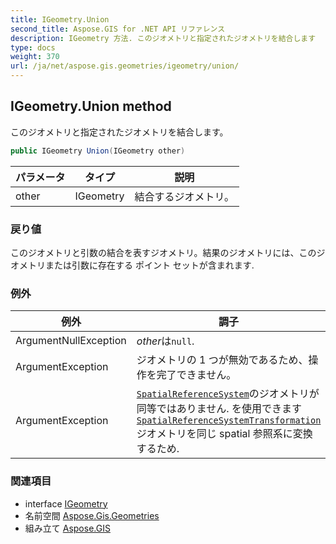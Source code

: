 ```yaml
---
title: IGeometry.Union
second_title: Aspose.GIS for .NET API リファレンス
description: IGeometry 方法. このジオメトリと指定されたジオメトリを結合します
type: docs
weight: 370
url: /ja/net/aspose.gis.geometries/igeometry/union/
---
```

## IGeometry.Union method

このジオメトリと指定されたジオメトリを結合します。

```csharp
public IGeometry Union(IGeometry other)
```

| パラメータ | タイプ | 説明 |
| --- | --- | --- |
| other | IGeometry | 結合するジオメトリ。 |

### 戻り値

このジオメトリと引数の結合を表すジオメトリ。結果のジオメトリには、このジオメトリまたは引数に存在する ポイント セットが含まれます.

### 例外

| 例外 | 調子 |
| --- | --- |
| ArgumentNullException | *other*は`null`. |
| ArgumentException | ジオメトリの 1 つが無効であるため、操作を完了できません。 |
| ArgumentException | [`SpatialReferenceSystem`](../spatialreferencesystem/)のジオメトリが同等ではありません. を使用できます[`SpatialReferenceSystemTransformation`](../../../aspose.gis.spatialreferencing/spatialreferencesystemtransformation/)ジオメトリを同じ spatial 参照系に変換するため. |

### 関連項目

* interface [IGeometry](../)
* 名前空間 [Aspose.Gis.Geometries](../../igeometry/)
* 組み立て [Aspose.GIS](../../../)


